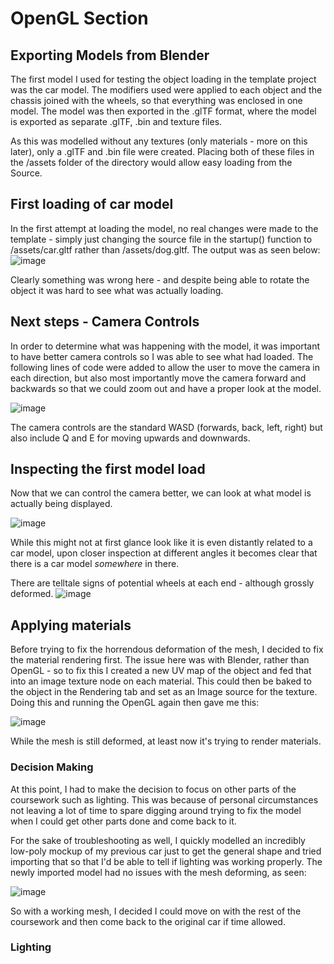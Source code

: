 
# OpenGL Section

## Exporting Models from Blender

The first model I used for testing the object loading in the template project was the car model. The modifiers used were applied to each object and the chassis joined with the wheels, so that everything was enclosed in one model. The model was then exported in the .glTF format, where the model is exported as separate .glTF, .bin and texture files.

As this was modelled without any textures (only materials - more on this later), only a .glTF and .bin file were created.
Placing both of these files in the /assets folder of the directory would allow easy loading from the Source.

## First loading of car model

In the first attempt at loading the model, no real changes were made to the template - simply just changing the source file in the startup() function to /assets/car.gltf rather than /assets/dog.gltf.
The output was as seen below:
![image](https://user-images.githubusercontent.com/67718774/205511601-25add05f-415f-42d1-96b2-973da5bf6a74.png)

Clearly something was wrong here - and despite being able to rotate the object it was hard to see what was actually loading.

## Next steps - Camera Controls

In order to determine what was happening with the model, it was important to have better camera controls so I was able to see what had loaded. The following lines of code were added to allow the user to move the camera in each direction, but also most importantly move the camera forward and backwards so that we could zoom out and have a proper look at the model.

![image](https://user-images.githubusercontent.com/67718774/205512770-9f787bb0-034c-4547-b228-ce0f33cbdb20.png)


The camera controls are the standard WASD (forwards, back, left, right) but also include Q and E for moving upwards and downwards.

## Inspecting the first model load

Now that we can control the camera better, we can look at what model is actually being displayed. 

![image](https://user-images.githubusercontent.com/67718774/205512879-6f4f5771-8e16-409b-bf0c-1d3a8951e357.png)


While this might not at first glance look like it is even distantly related to a car model, upon closer inspection at different angles it becomes clear that there is a car model *somewhere* in there.

There are telltale signs of potential wheels at each end - although grossly deformed.
![image](https://user-images.githubusercontent.com/67718774/205513009-1fd28578-7305-41fd-92c6-8ab5222a5754.png)
 
## Applying materials

Before trying to fix the horrendous deformation of the mesh, I decided to fix the material rendering first. The issue here was with Blender, rather than OpenGL - so to fix this I created a new UV map of the object and fed that into an image texture node on each material. This could then be baked to the object in the Rendering tab and set as an Image source for the texture. Doing this and running the OpenGL again then gave me this:

![image](https://user-images.githubusercontent.com/67718774/205650068-796069b5-a57f-4172-9e7d-31ea8cc5512c.png)

While the mesh is still deformed, at least now it's trying to render materials.

### Decision Making

At this point, I had to make the decision to focus on other parts of the coursework such as lighting. This was because of personal circumstances not leaving a lot of time to spare digging around trying to fix the model when I could get other parts done and come back to it.

For the sake of troubleshooting as well, I quickly modelled an incredibly low-poly mockup of my previous car just to get the general shape and tried importing that so that I'd be able to tell if lighting was working properly. The newly imported model had no issues with the mesh deforming, as seen:

![image](https://user-images.githubusercontent.com/67718774/205654957-f8fa17b8-a1d4-42fe-98f5-ff870ac57917.png)

So with a working mesh, I decided I could move on with the rest of the coursework and then come back to the original car if time allowed.

### Lighting

